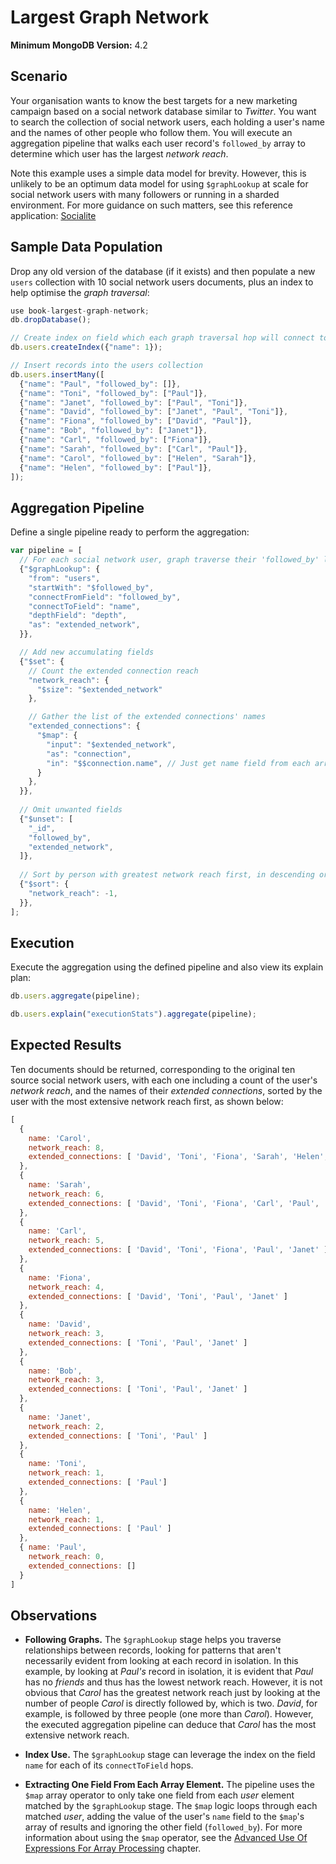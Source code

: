 # Largest Graph Network

__Minimum MongoDB Version:__ 4.2


## Scenario

Your organisation wants to know the best targets for a new marketing campaign based on a social network database similar to _Twitter_. You want to search the collection of social network users, each holding a user's name and the names of other people who follow them. You will execute an aggregation pipeline that walks each user record's `followed_by` array to determine which user has the largest _network reach_.

Note this example uses a simple data model for brevity. However, this is unlikely to be an optimum data model for using `$graphLookup` at scale for social network users with many followers or running in a sharded environment. For more guidance on such matters, see this reference application: [Socialite](https://github.com/mongodb-labs/socialite)


## Sample Data Population

Drop any old version of the database (if it exists) and then populate a new `users` collection with 10 social network users documents, plus an index to help optimise the _graph traversal_:

```javascript
use book-largest-graph-network;
db.dropDatabase();

// Create index on field which each graph traversal hop will connect to
db.users.createIndex({"name": 1});

// Insert records into the users collection
db.users.insertMany([
  {"name": "Paul", "followed_by": []},
  {"name": "Toni", "followed_by": ["Paul"]},
  {"name": "Janet", "followed_by": ["Paul", "Toni"]},
  {"name": "David", "followed_by": ["Janet", "Paul", "Toni"]},
  {"name": "Fiona", "followed_by": ["David", "Paul"]},
  {"name": "Bob", "followed_by": ["Janet"]},
  {"name": "Carl", "followed_by": ["Fiona"]},
  {"name": "Sarah", "followed_by": ["Carl", "Paul"]},
  {"name": "Carol", "followed_by": ["Helen", "Sarah"]},
  {"name": "Helen", "followed_by": ["Paul"]},
]);
```


## Aggregation Pipeline

Define a single pipeline ready to perform the aggregation:

```javascript
var pipeline = [
  // For each social network user, graph traverse their 'followed_by' list of people
  {"$graphLookup": {
    "from": "users",
    "startWith": "$followed_by",
    "connectFromField": "followed_by",
    "connectToField": "name",
    "depthField": "depth",
    "as": "extended_network",
  }},

  // Add new accumulating fields
  {"$set": {
    // Count the extended connection reach
    "network_reach": {
      "$size": "$extended_network"
    },

    // Gather the list of the extended connections' names
    "extended_connections": {
      "$map": {
        "input": "$extended_network",
        "as": "connection",
        "in": "$$connection.name", // Just get name field from each array element
      }
    },    
  }},
    
  // Omit unwanted fields
  {"$unset": [
    "_id",
    "followed_by",
    "extended_network",
  ]},   
  
  // Sort by person with greatest network reach first, in descending order
  {"$sort": {
    "network_reach": -1,
  }},   
];
```


## Execution

Execute the aggregation using the defined pipeline and also view its explain plan:

```javascript
db.users.aggregate(pipeline);
```

```javascript
db.users.explain("executionStats").aggregate(pipeline);
```


## Expected Results

Ten documents should be returned, corresponding to the original ten source social network users, with each one including a count of the user's _network reach_, and the names of their _extended connections_, sorted by the user with the most extensive network reach first, as shown below:

```javascript
[
  {
    name: 'Carol',
    network_reach: 8,
    extended_connections: [ 'David', 'Toni', 'Fiona', 'Sarah', 'Helen', 'Carl', 'Paul',  'Janet' ]
  },
  {
    name: 'Sarah',
    network_reach: 6,
    extended_connections: [ 'David', 'Toni', 'Fiona', 'Carl', 'Paul', 'Janet' ]
  },
  {
    name: 'Carl',
    network_reach: 5,
    extended_connections: [ 'David', 'Toni', 'Fiona', 'Paul', 'Janet' ]
  },
  {
    name: 'Fiona',
    network_reach: 4,
    extended_connections: [ 'David', 'Toni', 'Paul', 'Janet' ]
  },
  {
    name: 'David',
    network_reach: 3,
    extended_connections: [ 'Toni', 'Paul', 'Janet' ]
  },
  {
    name: 'Bob',
    network_reach: 3,
    extended_connections: [ 'Toni', 'Paul', 'Janet' ]
  },
  {
    name: 'Janet',
    network_reach: 2,
    extended_connections: [ 'Toni', 'Paul' ]
  },
  {
    name: 'Toni',
    network_reach: 1, 
    extended_connections: [ 'Paul']
  },
  { 
    name: 'Helen',
    network_reach: 1, 
    extended_connections: [ 'Paul' ] 
  },
  { name: 'Paul', 
    network_reach: 0, 
    extended_connections: [] 
  }
]
```


## Observations

 * __Following Graphs.__ The `$graphLookup` stage helps you traverse relationships between records, looking for patterns that aren't necessarily evident from looking at each record in isolation. In this example, by looking at _Paul's_ record in isolation, it is evident that _Paul_ has no _friends_ and thus has the lowest network reach. However, it is not obvious that _Carol_ has the greatest network reach just by looking at the number of people _Carol_ is directly followed by, which is two. _David_, for example, is followed by three people (one more than _Carol_). However, the executed aggregation pipeline can deduce that _Carol_ has the most extensive network reach.
 
 * __Index Use.__ The `$graphLookup` stage can leverage the index on the field `name` for each of its `connectToField` hops.

 * __Extracting One Field From Each Array Element.__ The pipeline uses the `$map` array operator to only take one field from each _user_ element matched by the `$graphLookup` stage. The `$map` logic loops through each matched _user_, adding the value of the user's `name` field to the `$map`'s array of results and ignoring the other field (`followed_by`). For more information about using the `$map` operator, see the [Advanced Use Of Expressions For Array Processing](../../guides/advanced-arrays.md) chapter.

